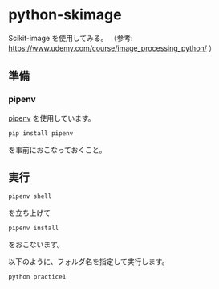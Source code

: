 # python-skimage

Scikit-image を使用してみる。
（参考: https://www.udemy.com/course/image_processing_python/ ）


## 準備

### pipenv

[pipenv](https://pipenv-ja.readthedocs.io/ja/translate-ja/) を使用しています。

```sh
pip install pipenv
```

を事前におこなっておくこと。


## 実行

```sh
pipenv shell
```

を立ち上げて

```sh
pipenv install
```

をおこないます。

以下のように、フォルダ名を指定して実行します。

```sh
python practice1
```
